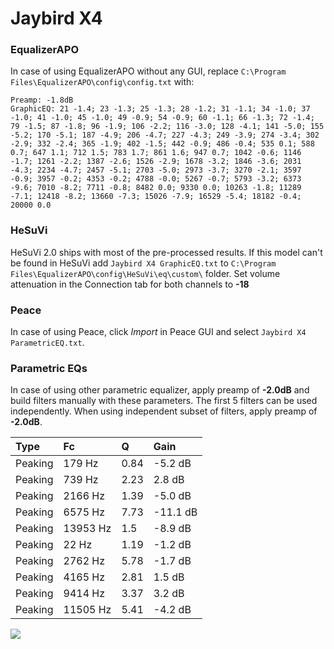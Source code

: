 # Jaybird X4

### EqualizerAPO
In case of using EqualizerAPO without any GUI, replace `C:\Program Files\EqualizerAPO\config\config.txt`
with:
```
Preamp: -1.8dB
GraphicEQ: 21 -1.4; 23 -1.3; 25 -1.3; 28 -1.2; 31 -1.1; 34 -1.0; 37 -1.0; 41 -1.0; 45 -1.0; 49 -0.9; 54 -0.9; 60 -1.1; 66 -1.3; 72 -1.4; 79 -1.5; 87 -1.8; 96 -1.9; 106 -2.2; 116 -3.0; 128 -4.1; 141 -5.0; 155 -5.2; 170 -5.1; 187 -4.9; 206 -4.7; 227 -4.3; 249 -3.9; 274 -3.4; 302 -2.9; 332 -2.4; 365 -1.9; 402 -1.5; 442 -0.9; 486 -0.4; 535 0.1; 588 0.7; 647 1.1; 712 1.5; 783 1.7; 861 1.6; 947 0.7; 1042 -0.6; 1146 -1.7; 1261 -2.2; 1387 -2.6; 1526 -2.9; 1678 -3.2; 1846 -3.6; 2031 -4.3; 2234 -4.7; 2457 -5.1; 2703 -5.0; 2973 -3.7; 3270 -2.1; 3597 -0.9; 3957 -0.2; 4353 -0.2; 4788 -0.0; 5267 -0.7; 5793 -3.2; 6373 -9.6; 7010 -8.2; 7711 -0.8; 8482 0.0; 9330 0.0; 10263 -1.8; 11289 -7.1; 12418 -8.2; 13660 -7.3; 15026 -7.9; 16529 -5.4; 18182 -0.4; 20000 0.0
```

### HeSuVi
HeSuVi 2.0 ships with most of the pre-processed results. If this model can't be found in HeSuVi add
`Jaybird X4 GraphicEQ.txt` to `C:\Program Files\EqualizerAPO\config\HeSuVi\eq\custom\` folder.
Set volume attenuation in the Connection tab for both channels to **-18**

### Peace
In case of using Peace, click *Import* in Peace GUI and select `Jaybird X4 ParametricEQ.txt`.

### Parametric EQs
In case of using other parametric equalizer, apply preamp of **-2.0dB** and build filters manually
with these parameters. The first 5 filters can be used independently.
When using independent subset of filters, apply preamp of **-2.0dB**.

| Type    | Fc       |    Q | Gain     |
|:--------|:---------|:-----|:---------|
| Peaking | 179 Hz   | 0.84 | -5.2 dB  |
| Peaking | 739 Hz   | 2.23 | 2.8 dB   |
| Peaking | 2166 Hz  | 1.39 | -5.0 dB  |
| Peaking | 6575 Hz  | 7.73 | -11.1 dB |
| Peaking | 13953 Hz | 1.5  | -8.9 dB  |
| Peaking | 22 Hz    | 1.19 | -1.2 dB  |
| Peaking | 2762 Hz  | 5.78 | -1.7 dB  |
| Peaking | 4165 Hz  | 2.81 | 1.5 dB   |
| Peaking | 9414 Hz  | 3.37 | 3.2 dB   |
| Peaking | 11505 Hz | 5.41 | -4.2 dB  |

![](https://raw.githubusercontent.com/jaakkopasanen/AutoEq/master/results/rtings/avg/Jaybird%20X4/Jaybird%20X4.png)